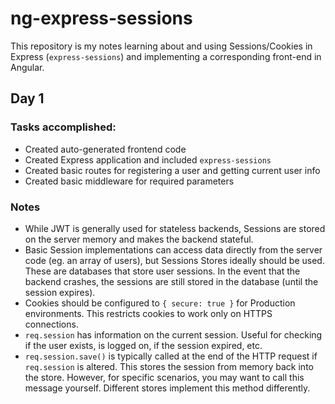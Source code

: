 # ng-express-sessions

This repository is my notes learning about and using Sessions/Cookies in Express (`express-sessions`) and implementing a corresponding front-end in Angular.

<h2 id = 'day-1'>Day 1</h2>

### Tasks accomplished:
- Created auto-generated frontend code
- Created Express application and included `express-sessions`
- Created basic routes for registering a user and getting current user info
- Created basic middleware for required parameters

### Notes
- While JWT is generally used for stateless backends, Sessions are stored on the server memory and makes the backend stateful.
- Basic Session implementations can access data directly from the server code (eg. an array of users), but Sessions Stores ideally should be used. These are databases that store user sessions. In the event that the backend crashes, the sessions are still stored in the database (until the session expires).
- Cookies should be configured to `{ secure: true }` for Production environments. This restricts cookies to work only on HTTPS connections.
- `req.session` has information on the current session. Useful for checking if the user exists, is logged on, if the session expired, etc.
- `req.session.save()` is typically called at the end of the HTTP request if `req.session` is altered. This stores the session from memory back into the store. However, for specific scenarios, you may want to call this message yourself. Different stores implement this method differently.
